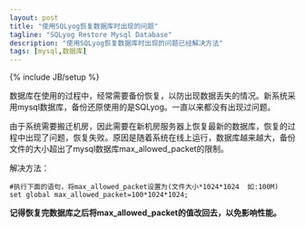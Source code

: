 ```yaml
---
layout: post
title: "使用SQLyog恢复数据库时出现的问题"
tagline: "SQLyog Restore Mysql Database"
description: "使用SQLyog恢复数据库时出现的问题已经解决方法"
tags: [mysql,数据库]
---
```

{% include JB/setup %}

数据库在使用的过程中，经常需要备份恢复，以防出现数据丢失的情况。新系统采用mysql数据库，备份还原使用的是SQLyog。一直以来都没有出现过问题。

由于系统需要搬迁机房，因此需要在新机房服务器上恢复最新的数据库，恢复的过程中出现了问题，恢复失败。原因是随着系统在线上运行，数据库越来越大，备份文件的大小超出了mysql数据库max_allowed_packet的限制。

解决方法：
	
	#执行下面的语句，将max_allowed_packet设置为(文件大小*1024*1024  如:100M)
	set global max_allowed_packet=100*1024*1024;
	
**记得恢复完数据库之后将max_allowed_packet的值改回去，以免影响性能。**